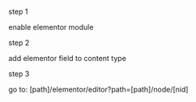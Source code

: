 
step 1

enable elementor module

step 2

add elementor field to content type

step 3

go to: [path]/elementor/editor?path=[path]/node/[nid]
